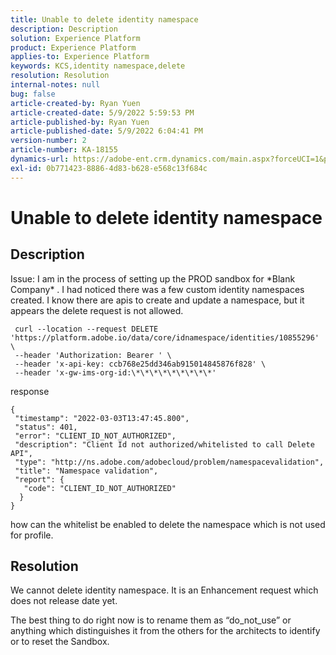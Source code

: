 ```yaml
---
title: Unable to delete identity namespace
description: Description
solution: Experience Platform
product: Experience Platform
applies-to: Experience Platform
keywords: KCS,identity namespace,delete
resolution: Resolution
internal-notes: null
bug: false
article-created-by: Ryan Yuen
article-created-date: 5/9/2022 5:59:53 PM
article-published-by: Ryan Yuen
article-published-date: 5/9/2022 6:04:41 PM
version-number: 2
article-number: KA-18155
dynamics-url: https://adobe-ent.crm.dynamics.com/main.aspx?forceUCI=1&pagetype=entityrecord&etn=knowledgearticle&id=d806b2d2-c1cf-ec11-a7b5-0022480a8753
exl-id: 0b771423-8886-4d83-b628-e568c13f684c
---
```

# Unable to delete identity namespace

## Description


Issue: I am in the process of setting up the PROD sandbox for \*Blank Company\* . I had noticed there was a few custom identity namespaces created. I know there are apis to create and update a namespace, but it appears the delete request is not allowed.

```
 curl --location --request DELETE 'https://platform.adobe.io/data/core/idnamespace/identities/10855296' \
 --header 'Authorization: Bearer ' \
 --header 'x-api-key: ccb768e25dd346ab915014845876f828' \
 --header 'x-gw-ims-org-id:\*\*\*\*\*\*\*\*\*'
```

response

```
{
 "timestamp": "2022-03-03T13:47:45.800",
 "status": 401,
 "error": "CLIENT_ID_NOT_AUTHORIZED",
 "description": "Client Id not authorized/whitelisted to call Delete API",
 "type": "http://ns.adobe.com/adobecloud/problem/namespacevalidation",
 "title": "Namespace validation",
 "report": {
   "code": "CLIENT_ID_NOT_AUTHORIZED"
  }
}
```

how can the whitelist be enabled to delete the namespace which is not used for profile.


## Resolution


We cannot delete identity namespace. It is an Enhancement request which does not release date yet.

The best thing to do right now is to rename them as “do_not_use” or anything which distinguishes it from the others for the architects to identify or to reset the Sandbox.
